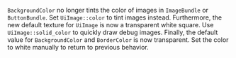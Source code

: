 `BackgroundColor` no longer tints the color of images in `ImageBundle` or `ButtonBundle`. Set `UiImage::color` to tint images instead. Furthermore, the new default texture for `UiImage` is now a transparent white square.  Use `UiImage::solid_color` to quickly draw debug images. Finally, the default value for `BackgroundColor` and `BorderColor` is now transparent. Set the color to white manually to return to previous behavior.
